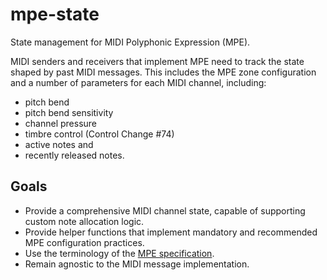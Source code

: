 # mpe-state

State management for MIDI Polyphonic Expression (MPE).

MIDI senders and receivers that implement MPE need to track the state shaped by past MIDI messages. This includes the MPE zone configuration and a number of parameters for each MIDI channel, including:

- pitch bend
- pitch bend sensitivity
- channel pressure
- timbre control (Control Change \#74)
- active notes and
- recently released notes.

## Goals

- Provide a comprehensive MIDI channel state, capable of supporting custom note allocation logic.
- Provide helper functions that implement mandatory and recommended MPE configuration practices.
- Use the terminology of the [MPE specification](https://midi.org/mpe-midi-polyphonic-expression).
- Remain agnostic to the MIDI message implementation.
